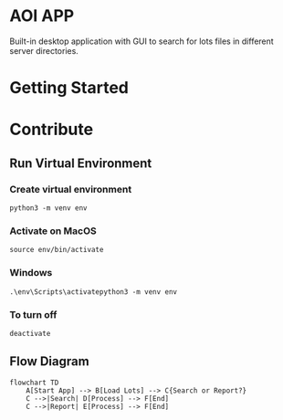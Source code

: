 # AOI APP
Built-in desktop application with GUI to search for lots files in different server directories. 

# Getting Started

# Contribute 
## Run Virtual Environment
### Create virtual environment
`python3 -m venv env`
### Activate on MacOS
`source env/bin/activate`
### Windows
`.\env\Scripts\activatepython3 -m venv env`
### To turn off
`deactivate`

## Flow Diagram
```mermaid
flowchart TD
    A[Start App] --> B[Load Lots] --> C{Search or Report?}
    C -->|Search| D[Process] --> F[End]
    C -->|Report| E[Process] --> F[End]
```